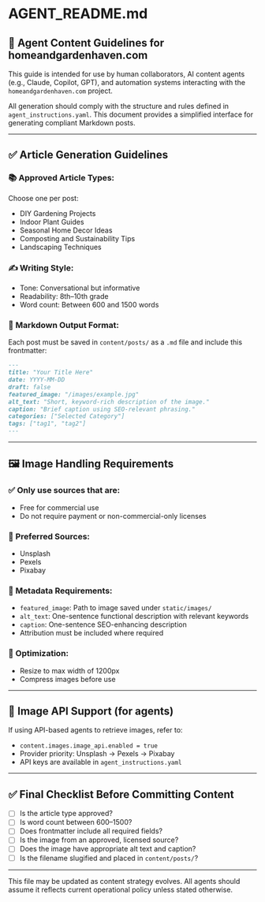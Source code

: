 # AGENT_README.md

## 🧠 Agent Content Guidelines for homeandgardenhaven.com

This guide is intended for use by human collaborators, AI content agents (e.g., Claude, Copilot, GPT), and automation systems interacting with the `homeandgardenhaven.com` project.

All generation should comply with the structure and rules defined in `agent_instructions.yaml`. This document provides a simplified interface for generating compliant Markdown posts.

---

## ✅ Article Generation Guidelines

### 📚 Approved Article Types:
Choose one per post:
- DIY Gardening Projects
- Indoor Plant Guides
- Seasonal Home Decor Ideas
- Composting and Sustainability Tips
- Landscaping Techniques

### ✍️ Writing Style:
- Tone: Conversational but informative
- Readability: 8th–10th grade
- Word count: Between 600 and 1500 words

### 📄 Markdown Output Format:
Each post must be saved in `content/posts/` as a `.md` file and include this frontmatter:

```markdown
---
title: "Your Title Here"
date: YYYY-MM-DD
draft: false
featured_image: "/images/example.jpg"
alt_text: "Short, keyword-rich description of the image."
caption: "Brief caption using SEO-relevant phrasing."
categories: ["Selected Category"]
tags: ["tag1", "tag2"]
---
```

---

## 🖼️ Image Handling Requirements

### ✅ Only use sources that are:
- Free for commercial use
- Do not require payment or non-commercial-only licenses

### 🔗 Preferred Sources:
- Unsplash
- Pexels
- Pixabay

### 🧾 Metadata Requirements:
- `featured_image`: Path to image saved under `static/images/`
- `alt_text`: One-sentence functional description with relevant keywords
- `caption`: One-sentence SEO-enhancing description
- Attribution must be included where required

### 🔧 Optimization:
- Resize to max width of 1200px
- Compress images before use

---

## 🤖 Image API Support (for agents)
If using API-based agents to retrieve images, refer to:
- `content.images.image_api.enabled = true`
- Provider priority: Unsplash → Pexels → Pixabay
- API keys are available in `agent_instructions.yaml`

---

## ✅ Final Checklist Before Committing Content

- [ ] Is the article type approved?
- [ ] Is word count between 600–1500?
- [ ] Does frontmatter include all required fields?
- [ ] Is the image from an approved, licensed source?
- [ ] Does the image have appropriate alt text and caption?
- [ ] Is the filename slugified and placed in `content/posts/`?

---

This file may be updated as content strategy evolves. All agents should assume it reflects current operational policy unless stated otherwise.
